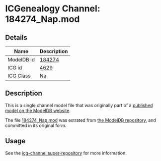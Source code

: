 # ICGenealogy Channel: 184274\_Nap.mod

## Details

Name | Description
---- | -----------
ModelDB id | [184274](http://senselab.med.yale.edu/ModelDB/ShowModel.cshtml?model=184274)
ICG id | [4629](http://icg.neurotheory.ox.ac.uk/channels/2/4629)
ICG Class | [Na](http://icg.neurotheory.ox.ac.uk/channels/2)

## Description

This is a single channel model file that was originally part of a [published model on the ModelDB website](http://senselab.med.yale.edu/mModelDB/ShowModel.cshtml?model=184274).

The file [184274\_Nap.mod](184274_Nap.mod) was extrated from [the ModelDB repository](http://senselab.med.yale.edu/ModelDB/ShowModel.cshtml?model=184274), and committed in its original form.

## Usage

See the [icg-channel super-repository](https://github.com/icgenealogy/icg-channels) for more information.